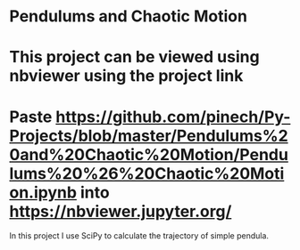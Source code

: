 # Pendulums and Chaotic Motion
# This project can be viewed using nbviewer using the project link 
# Paste https://github.com/pinech/Py-Projects/blob/master/Pendulums%20and%20Chaotic%20Motion/Pendulums%20%26%20Chaotic%20Motion.ipynb into https://nbviewer.jupyter.org/
In this project I use SciPy to calculate the trajectory of simple pendula.
